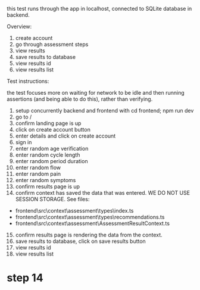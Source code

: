  this test runs through the app in localhost, connected to SQLite database in backend.

 Overview:

 1. create account
 2. go through assessment steps
 3. view results
 4. save results to database
 5. view results id
 6. view results list


 Test instructions:

 the test focuses more on waiting for network to be idle and then running assertions (and being able to do this), rather than verifying.

 1. setup concurrently backend and frontend with cd frontend; npm run dev
 2. go to / 
 3. confirm landing page is up
 4. click on create account button
 5. enter details and click on create account
 6. sign in
 7. enter random age verification
 8. enter random cycle length
 9.  enter random period duration
 10. enter random flow
 11. enter random pain
 12. enter random symptoms
 13. confirm results page is up
 14. confirm context has saved the data that was entered. WE DO NOT USE SESSION STORAGE. See files:
 - frontend\src\context\assessment\types\index.ts
 - frontend\src\context\assessment\types\recommendations.ts
 - frontend\src\context\assessment\AssessmentResultContext.ts
 15. confirm results page is rendering the data from the context.
 16. save results to database, click on save results button
 17. view results id
 18. view results list
 

# step 14


